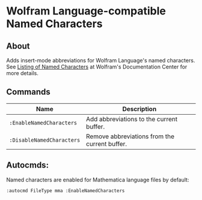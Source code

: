 # Wolfram Language-compatible Named Characters

## About

Adds insert-mode abbreviations for Wolfram Language's named characters.
See [Listing of Named Characters] at Wolfram's Documentation Center for more details.

[Listing of Named Characters]: https://reference.wolfram.com/language/guide/ListingOfNamedCharacters.html

## Commands

Name                     |Description
-------------------------|---------------------------------------------
`:EnableNamedCharacters` |Add abbreviations to the current buffer.
`:DisableNamedCharacters`|Remove abbreviations from the current buffer.

## Autocmds:

Named characters are enabled for Mathematica language files by default:

```vim
:autocmd FileType mma :EnableNamedCharacters
```
